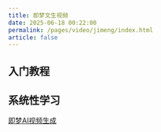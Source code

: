 ```yaml
---
title: 即梦文生视频
date: 2025-06-18 00:22:00
permalink: /pages/video/jimeng/index.html
article: false
---
```


## 入门教程


## 系统性学习

[即梦AI视频生成](https://waytoagi.feishu.cn/wiki/LUgPw7E0mi5HqZkdqSMcf73Knph)